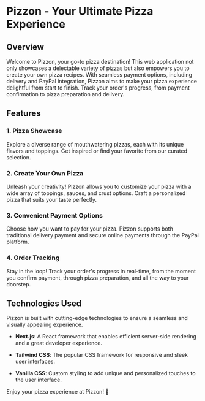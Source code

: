 # Pizzon - Your Ultimate Pizza Experience

## Overview

Welcome to Pizzon, your go-to pizza destination! This web application not only showcases a delectable variety of pizzas but also empowers you to create your own pizza recipes. With seamless payment options, including delivery and PayPal integration, Pizzon aims to make your pizza experience delightful from start to finish. Track your order's progress, from payment confirmation to pizza preparation and delivery.

## Features

### 1. Pizza Showcase

Explore a diverse range of mouthwatering pizzas, each with its unique flavors and toppings. Get inspired or find your favorite from our curated selection.

### 2. Create Your Own Pizza

Unleash your creativity! Pizzon allows you to customize your pizza with a wide array of toppings, sauces, and crust options. Craft a personalized pizza that suits your taste perfectly.

### 3. Convenient Payment Options

Choose how you want to pay for your pizza. Pizzon supports both traditional delivery payment and secure online payments through the PayPal platform.

### 4. Order Tracking

Stay in the loop! Track your order's progress in real-time, from the moment you confirm payment, through pizza preparation, and all the way to your doorstep.

## Technologies Used

Pizzon is built with cutting-edge technologies to ensure a seamless and visually appealing experience.

- **Next.js**: A React framework that enables efficient server-side rendering and a great developer experience.

- **Tailwind CSS**: The popular CSS framework for responsive and sleek user interfaces.

- **Vanilla CSS**: Custom styling to add unique and personalized touches to the user interface.

Enjoy your pizza experience at Pizzon! 🍕
